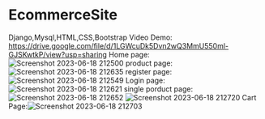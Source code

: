 # EcommerceSite
Django,Mysql,HTML,CSS,Bootstrap
Video Demo:
https://drive.google.com/file/d/1LGWcuDk5Dvn2wQ3MmU550ml-GJSKwtkP/view?usp=sharing
Home page:![Screenshot 2023-06-18 212500](https://github.com/jithishkumar410/EcommerceSite/assets/97963977/b423d3d6-6e0d-41c4-9d08-6d47ac7c6c15)
product page:![Screenshot 2023-06-18 212635](https://github.com/jithishkumar410/EcommerceSite/assets/97963977/c61548d4-78a4-431a-8e41-af41c47b7881)
register page:![Screenshot 2023-06-18 212549](https://github.com/jithishkumar410/EcommerceSite/assets/97963977/43f376b0-3962-4afd-afb9-dc232aa6e74b)
Login page:![Screenshot 2023-06-18 212621](https://github.com/jithishkumar410/EcommerceSite/assets/97963977/0dafc50d-d45b-42b2-9849-56ca2bcf5597)
single porduct page:![Screenshot 2023-06-18 212652](https://github.com/jithishkumar410/EcommerceSite/assets/97963977/91d28204-0493-4568-9ee3-f41fedc6ab44)
![Screenshot 2023-06-18 212720](https://github.com/jithishkumar410/EcommerceSite/assets/97963977/99227498-893e-41f4-85f5-2388ffbff31b)
Cart Page:![Screenshot 2023-06-18 212703](https://github.com/jithishkumar410/EcommerceSite/assets/97963977/8ede7625-e56b-426f-a66d-2554f85bd3a8)
